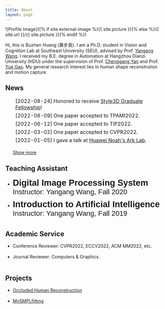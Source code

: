 ```yaml
---
title: About
layout: page
---
```

![Profile Image]({% if site.external-image %}{{ site.picture }}{% else %}{{ site.url }}/{{ site.picture }}{% endif %})

<p>Hi, this is Buzhen Huang (黄步真). I am a Ph.D. student in Vision and Cognition Lab at Southeast University (SEU), advised by Prof. <a href="https://www.yangangwang.com/">Yangang Wang</a>. 
I received my B.E. degree in Automation at Hangzhou Dianzi University (HDU) under the supervision of Prof. <a href="http://auto.hdu.edu.cn/2019/0621/c3803a96028/page.htm">Chenggang Yan</a> and Prof. <a href="http://www.gaoyue.org/cn/people/gaoyue_index.html">Yue Gao</a>. 
My general research interest lies in human shape reconstrution and motion capture.</p>

<h2>News</h2>

<ul>  
	<table style="width:100%;border:0px;border-spacing:0px;border-collapse:separate;margin-right:auto;margin-left:auto;"><tbody>
		  <tr>
            <td class="news_date1">
            <li>[2022-08-24]  Honored to receive <a href="https://mp.weixin.qq.com/s/IxiD7QWTP_35qSf3LnYCdQ" target="_blank">Style3D Graduate Fellowship</a>!</li>
            </td>
          </tr>
		  <tr>
            <td class="news_date1">
            <li>[2022-08-09]  One paper accepted to TPAMI2022.</li>
            </td>
          </tr>
          <tr>
            <td class="news_date1">
            <li>[2022-06-12]  One paper accepted to TIP2022.</li>
            </td>
          </tr>
          <tr>
            <td class="news_date1">
            <li>[2022-03-02]  One paper accepted to CVPR2022.</li>
            </td>
          </tr>
          <tr>
            <td class="news_date1">
            <li>[2022-01-05]  I gave a talk at <a href="https://www.noahlab.com.hk/#/home" target="_blank">Huawei Noah's Ark Lab</a>.</li>
            </td>
          </tr>
          <tr class="table_toggle" style="display: none;">
            <td class="news_date1">
            <li>[2021-10-04]  One paper accepted to 3DV2021.</li>
            </td>
          </tr>
          <tr class="table_toggle" style="display: none;">
            <td class="news_date1">
            <li> [2020-02-24]  One paper accepted to CVPR2020.</li>
            </td>
          </tr>
        </tbody></table>
	<div style="margin-bottom:25px;padding: 0px 0px 0px 0px;">
			<a id="toggle_button" href="javascript:toggle()">Show more</a><script>
				function toggle() {
				var rows = document.getElementsByClassName("table_toggle");
				var y = document.getElementById("toggle_button");
				if (rows[0].style.display == "none") {
					for (var i = 0; i < rows.length; i++) {
					rows[i].style.display = "";
					}
					y.innerHTML = "Show less";
				} else {
					for (var i = 0; i < rows.length; i++) {
					rows[i].style.display = "none";
					}
					y.innerHTML = "Show more";
				}
				}
			</script>
	</div>
	<!-- <li>[2022-08-09]  One paper accepted to TPAMI2022.</li>
	<li>[2022-06-12]  One paper accepted to TIP2022.</li>
	<li>[2022-03-02]  One paper accepted to CVPR2022.</li>
	<li>[2022-01-05]  I gave a talk at <a href="https://www.noahlab.com.hk/#/home">Huawei Noah's Ark Lab</a>.</li>
    <li>[2021-10-04]  One paper accepted to 3DV2021.</li>
    <li> [2020-02-24]  One paper accepted to CVPR2020.</li> -->
</ul>

<h2>Teaching Assistant</h2>

<ul>
    <li>
	<span style="display:inline-block;font-size:1.7rem;font-family:Arial;font-weight:bold;">Digital Image Processing System</span><br>
	<span style="display:inline-block;font-size:1.4rem;font-family:Arial;padding-bottom:0.6rem">Instructor: Yangang Wang, Fall 2020</span>
	</li>
    <li>
	<span style="display:inline-block;font-size:1.7rem;font-family:Arial;font-weight:bold;">Introduction to Artificial Intelligence</span><br>
	<span style="display:inline-block;font-size:1.4rem;font-family:Arial;padding-bottom:0.6rem">Instructor: Yangang Wang, Fall 2019</span>
	</li>
</ul>

<h2>Academic Service</h2>

<ul>
	<li>Conference Reviewer: CVPR2022, ECCV2022, ACM MM2022, etc.</li><br>
	<li>Journal Reviewer: Computers & Graphics.</li><br>
</ul>


<h2>Projects</h2>

<ul>
	<li><a href="http://yangangwang.com/papers/ZHANG-OOH-2020-03.html">Occluded Human Reconstruction</a></li><br>
	<li><a href="https://github.com/boycehbz/MvSMPLfitting">MvSMPLfitting</a></li>
</ul>
